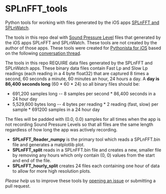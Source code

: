 # SPLnFFT_tools
Python tools for working with files generated by the iOS apps [SPLnFFT and SPLnWatch](https://www.facebook.com/SPLnFFT).

The tools in this repo deal with [Sound Pressure Level](https://en.wikipedia.org/wiki/Sound_pressure#Sound_pressure_level) files that generated by the iOS apps SPLnFFT and SPLnWatch.  These tools are not created by the author of those apps.  These tools were created for [Pythonista for iOS](http://www.omz-software.com/pythonista) based on the following [conversation thread](https://forum.omz-software.com/topic/1964/binary-files-read-and-write).

The tools in this repo REQUIRE data files generated by the SPLnFFT and SPLnWatch apps.  These binary data files contain Fast Lp and Slow Lp readings (each reading in a 4 byte float32) that are captured 8 times a second, 60 seconds a minute, 60 minutes an hour, 24 hours a day.  A __day is 86,400 seconds long__ (60 * 60 * 24) so all binary files should be:

*   691,200 samples long -- 8 samples per second * 86,400 seconds in a 24 hour day
* 5,529,600 bytes long -- 4 bytes per reading * 2 reading (fast, slow) per sample * 691200 samples in a 24 hour day

The files will be padded with (0.0, 0.0) samples for all times when the app is not recording Sound Pressure Levels so that all files are the same length regardless of how long the app was actively recording.

* __SPLnFFT_Reader_numpy__ is the primary tool which reads a SPLnFFT.bin file and generates a matplotlib plot.
* __SPLnFFT_split__ reads in a SPLnFFT.bin file and creates a new, smaller file by removing any hours which only contain (0, 0) values from the start and end of the file.
* __SPLnFFT_hourly_split__ creates 24 files each containing one hour of data to allow for more high resolution plots.

_Please help_ us to improve these tools by [opening an issue](https://github.com/cclauss/SPLnFFT_tools/issues/new) or submitting a pull request.